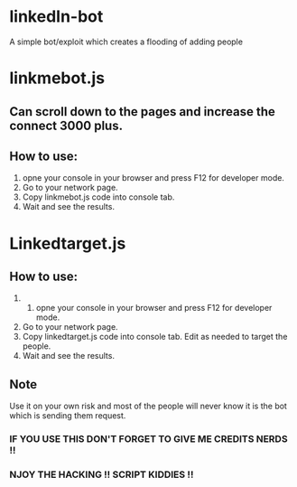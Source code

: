 # linkedIn-bot
A simple bot/exploit which creates a flooding of adding people

# linkmebot.js

## Can scroll down to the pages and increase the connect 3000 plus. 

## How to use: 

1. opne your console in your browser and press F12 for developer mode. 
2. Go to your network page.
3. Copy linkmebot.js code into console tab. 
4. Wait and see the results.

# Linkedtarget.js

## How to use: 
1. 1. opne your console in your browser and press F12 for developer mode. 
2. Go to your network page.
3. Copy linkedtarget.js code into console tab. Edit as needed to target the people.
4. Wait and see the results.

## Note
Use it on your own risk and most of the people will never know it is the bot which is sending them request. 

### IF YOU USE THIS DON'T FORGET TO GIVE ME CREDITS NERDS !! 
### NJOY THE HACKING !! SCRIPT KIDDIES !!
